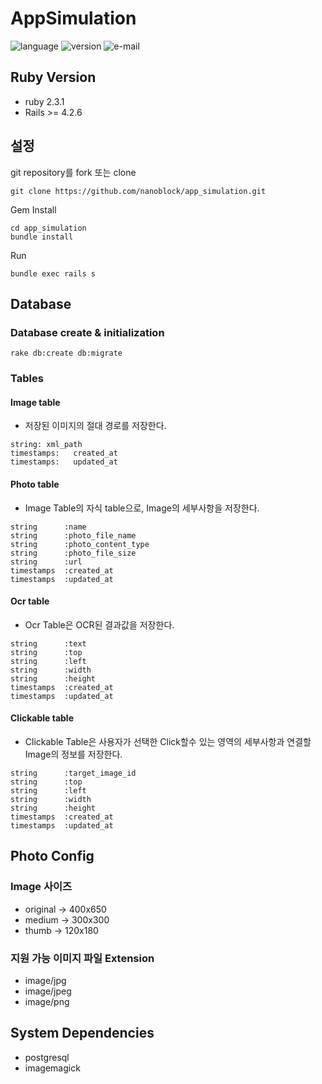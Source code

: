 # AppSimulation
![language](https://img.shields.io/badge/language-rails-coral.svg)
![version](https://img.shields.io/badge/version-0.0.1-green.svg)
![e-mail](https://img.shields.io/badge/email-taiyou88@naver.com-blue.svg)

## Ruby Version
* ruby 2.3.1
* Rails >= 4.2.6

## 설정
git repository를 fork 또는 clone
```
git clone https://github.com/nanoblock/app_simulation.git
```
Gem Install
```
cd app_simulation
bundle install
```
Run
```
bundle exec rails s
```

## Database
### Database create & initialization
```
rake db:create db:migrate
```
### Tables
#### Image table
* 저장된 이미지의 절대 경로를 저장한다.
```
string: xml_path
timestamps:   created_at
timestamps:   updated_at
```

#### Photo table
* Image Table의 자식 table으로, Image의 세부사항을 저장한다.
```
string      :name
string      :photo_file_name
string      :photo_content_type
string      :photo_file_size
string      :url
timestamps  :created_at
timestamps  :updated_at
```

#### Ocr table
* Ocr Table은 OCR된 결과값을 저장한다.
```
string      :text
string      :top
string      :left
string      :width
string      :height
timestamps  :created_at
timestamps  :updated_at
```
#### Clickable table
* Clickable Table은 사용자가 선택한 Click할수 있는 영역의 세부사항과 연결할 Image의 정보를 저장한다.
```
string      :target_image_id
string      :top
string      :left
string      :width
string      :height
timestamps  :created_at
timestamps  :updated_at
```

## Photo Config
### Image 사이즈
* original  -> 400x650
* medium    -> 300x300
* thumb     -> 120x180

### 지원 가능 이미지 파일 Extension
* image/jpg
* image/jpeg
* image/png

## System Dependencies
* postgresql
* imagemagick

